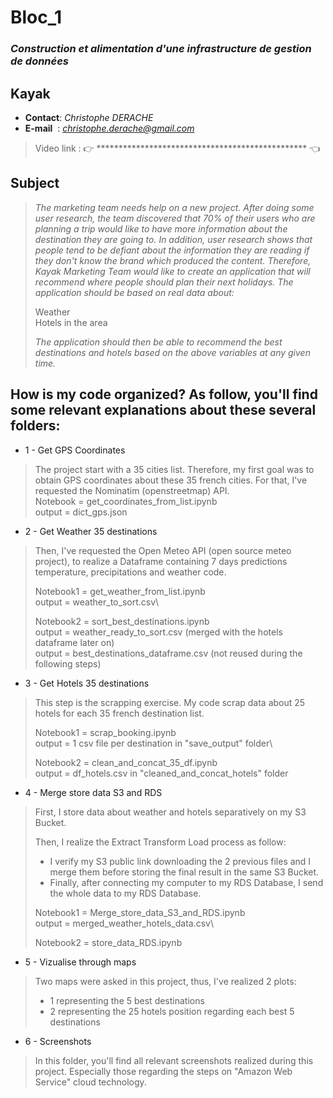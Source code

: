 # Bloc_1
### *Construction et alimentation d'une infrastructure de gestion de données*
## **Kayak**

- **Contact**: *Christophe DERACHE*
- **E-mail**&nbsp;&nbsp;: *christophe.derache@gmail.com*

> Video link : 👉 ************************************************ 👈

## Subject

>*The marketing team needs help on a new project. After doing some user research, the team discovered that 70% of their users who are planning a trip would like to have more information*
>*about the destination they are going to. In addition, user research shows that people tend to be defiant about the information they are reading if they don't know the brand which produced the content.*
>*Therefore, Kayak Marketing Team would like to create an application that will recommend where people should plan their next holidays. The application should be based on real data about:*
>
>    Weather\
>    Hotels in the area
>
>*The application should then be able to recommend the best destinations and hotels based on the above variables at any given time.*

## How is my code organized? As follow, you'll find some relevant explanations about these several folders: 

- 1 - Get GPS Coordinates

>The project start with a 35 cities list. Therefore, my first goal was to obtain GPS coordinates about these 35 french cities.
>For that, I've requested the Nominatim (openstreetmap) API.\
>Notebook = get_coordinates_from_list.ipynb\
>output = dict_gps.json


- 2 - Get Weather 35 destinations

>Then, I've requested the Open Meteo API (open source meteo project), to realize a Dataframe containing 7 days predictions temperature, precipitations and weather code.
>
>Notebook1 = get_weather_from_list.ipynb\
>output = weather_to_sort.csv\
>
>Notebook2 = sort_best_destinations.ipynb\
>output = weather_ready_to_sort.csv (merged with the hotels dataframe later on)\
>output = best_destinations_dataframe.csv (not reused during the following steps)


- 3 - Get Hotels 35 destinations

>This step is the scrapping exercise. My code scrap data about 25 hotels for each 35 french destination list.
>
>Notebook1 = scrap_booking.ipynb\
>output = 1 csv file per destination in "save_output" folder\
>
>Notebook2 = clean_and_concat_35_df.ipynb\
>output = df_hotels.csv in "cleaned_and_concat_hotels" folder


- 4 - Merge store data S3 and RDS

>First, I store data about weather and hotels separatively on my S3 Bucket. 
>
>Then, I realize the Extract Transform Load process as follow:
>- I verify my S3 public link downloading the 2 previous files and I merge them 
>before storing the final result in the same S3 Bucket.
>- Finally, after connecting my computer to my RDS Database, I send the whole data to my RDS Database.
>
>Notebook1 = Merge_store_data_S3_and_RDS.ipynb\
>output = merged_weather_hotels_data.csv\
>
>Notebook2 = store_data_RDS.ipynb


- 5 - Vizualise through maps

>Two maps were asked in this project, thus, I've realized 2 plots:
>- 1 representing the 5 best destinations
>- 2 representing the 25 hotels position regarding each best 5 destinations


- 6 - Screenshots

>In this folder, you'll find all relevant screenshots realized during this project.
>Especially those regarding the steps on "Amazon Web Service" cloud technology.



